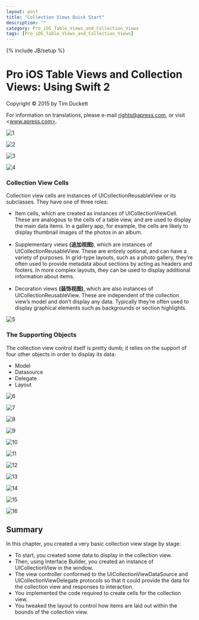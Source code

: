 ```yaml
---
layout: post
title: "Collection Views Quick Start"
description: ""
category: Pro_iOS_Table_Views_and_Collection_Views
tags: [Pro_iOS_Table_Views_and_Collection_Views]
---
```

{% include JB/setup %}

# Pro iOS Table Views and Collection Views: Using Swift 2

Copyright © 2015 by Tim Duckett

For information on translations, please e-mail <rights@apress.com>, or visit <www.apress.com>.

![1](/assets/images/Pro_iOS_Table_Views_and_Collection_Views/3/1.png)

![2](/assets/images/Pro_iOS_Table_Views_and_Collection_Views/3/2.png)

![3](/assets/images/Pro_iOS_Table_Views_and_Collection_Views/3/3.png)

![4](/assets/images/Pro_iOS_Table_Views_and_Collection_Views/3/4.png)

### Collection View Cells

Collection view cells are instances of UICollectionReusableView or its subclasses. They have one of three roles:

* Item cells, which are created as instances of UICollectionViewCell. These are analogous to the cells of a table view, and are used to display the main data items. In a gallery app, for example, the cells are likely to display thumbnail images of the photos in an album.

* Supplementary views **(追加视图)**, which are instances of UICollectionReusableView. These are entirely optional, and can have a variety of purposes. In grid-type layouts, such as a photo gallery, they’re often used to provide metadata about sections by acting as headers and footers. In more complex layouts, they can be used to display additional information about items.

* Decoration views **(装饰视图)**, which are also instances of UICollectionReusableView. These are independent of the collection view’s model and don’t display any data. Typically they’re often used to display graphical elements such as backgrounds or section highlights.

![5](/assets/images/Pro_iOS_Table_Views_and_Collection_Views/3/5.png)

### The Supporting Objects

The collection view control itself is pretty dumb; it relies on the support of four other objects in order to display its data:

* Model
* Datasource 
* Delegate
* Layout

![6](/assets/images/Pro_iOS_Table_Views_and_Collection_Views/3/6.png)

![7](/assets/images/Pro_iOS_Table_Views_and_Collection_Views/3/7.png)

![8](/assets/images/Pro_iOS_Table_Views_and_Collection_Views/3/8.png)

![9](/assets/images/Pro_iOS_Table_Views_and_Collection_Views/3/9.png)

![10](/assets/images/Pro_iOS_Table_Views_and_Collection_Views/3/10.png)

![11](/assets/images/Pro_iOS_Table_Views_and_Collection_Views/3/11.png)

![12](/assets/images/Pro_iOS_Table_Views_and_Collection_Views/3/12.png)

![13](/assets/images/Pro_iOS_Table_Views_and_Collection_Views/3/13.png)

![14](/assets/images/Pro_iOS_Table_Views_and_Collection_Views/3/14.png)

![15](/assets/images/Pro_iOS_Table_Views_and_Collection_Views/3/15.png)

![16](/assets/images/Pro_iOS_Table_Views_and_Collection_Views/3/16.png)


## Summary

In this chapter, you created a very basic collection view stage by stage:

* To start, you created some data to display in the collection view.
* Then, using Interface Builder, you created an instance of UICollectionView in the window.
* The view controller conformed to the UICollectionViewDataSource and UICollectionViewDelegate protocols so that it could provide the data for the collection view and responses to interaction.
* You implemented the code required to create cells for the collection view.
* You tweaked the layout to control how items are laid out within the bounds of the collection view.
